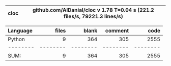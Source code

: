 cloc|github.com/AlDanial/cloc v 1.78  T=0.04 s (221.2 files/s, 79221.3 lines/s)
--- | ---

Language|files|blank|comment|code
:-------|-------:|-------:|-------:|-------:
Python|9|364|305|2555
--------|--------|--------|--------|--------
SUM:|9|364|305|2555
